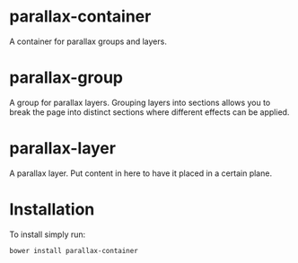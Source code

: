 # parallax-container

A container for parallax groups and layers.

# parallax-group

A group for parallax layers. Grouping layers into sections allows
you to break the page into distinct sections where different effects
can be applied.

# parallax-layer

A parallax layer. Put content in here to have it placed in a certain plane.

# Installation
To install simply run:
```
bower install parallax-container
```

